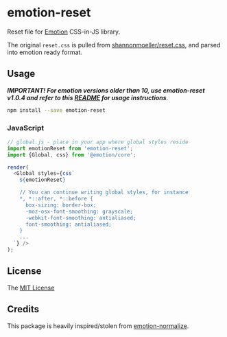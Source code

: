 # emotion-reset

Reset file for [Emotion](https://github.com/emotion-js/emotion) CSS-in-JS library.

The original `reset.css` is pulled from [shannonmoeller/reset.css](https://github.com/shannonmoeller/reset-css), and parsed into emotion ready format.

## Usage

**_IMPORTANT! For emotion versions older than 10, use emotion-reset v1.0.4 and refer to this [README](https://github.com/Sayegh7/emotion-reset/blob/e228261a0bd7a3d7d06bfdf6457576b647ad2e6f/README.md) for usage instructions_**.

```sh
npm install --save emotion-reset
```

### JavaScript

```js
// global.js - place in your app where global styles reside
import emotionReset from 'emotion-reset';
import {Global, css} from '@emotion/core';

render(
  <Global styles={css`
    ${emotionReset}

    // You can continue writing global styles, for instance
    *, *::after, *::before {
      box-sizing: border-box;
      -moz-osx-font-smoothing: grayscale;
      -webkit-font-smoothing: antialiased;
      font-smoothing: antialiased;
    }
    ...
  `} />
);
```

## License

The [MIT License](LICENSE)

## Credits

This package is heavily inspired/stolen from [emotion-normalize](https://www.npmjs.com/package/emotion-normalize).
